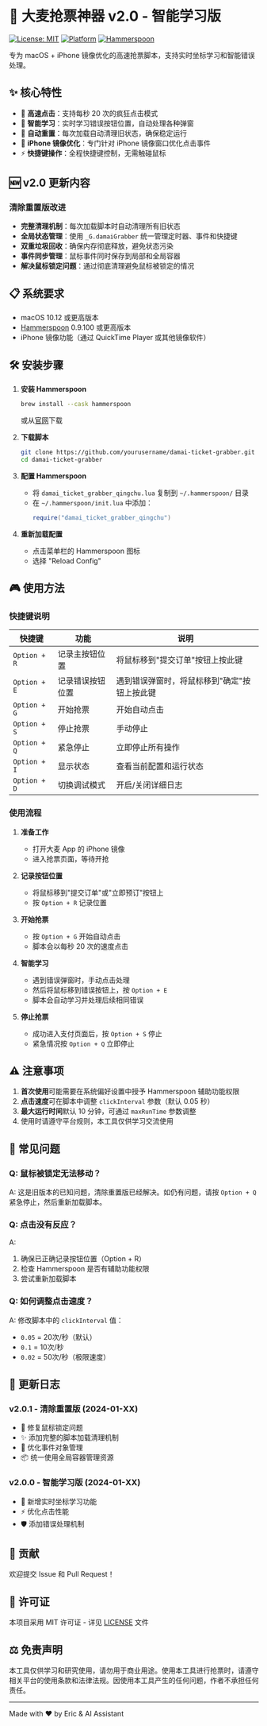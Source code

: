 # 🎫 大麦抢票神器 v2.0 - 智能学习版

[![License: MIT](https://img.shields.io/badge/License-MIT-yellow.svg)](https://opensource.org/licenses/MIT)
[![Platform](https://img.shields.io/badge/platform-macOS-blue.svg)](https://www.apple.com/macos/)
[![Hammerspoon](https://img.shields.io/badge/Hammerspoon-0.9.100+-green.svg)](http://www.hammerspoon.org/)

专为 macOS + iPhone 镜像优化的高速抢票脚本，支持实时坐标学习和智能错误处理。

## ✨ 核心特性

- 🚀 **高速点击**：支持每秒 20 次的疯狂点击模式
- 🧠 **智能学习**：实时学习错误按钮位置，自动处理各种弹窗
- 🔄 **自动重置**：每次加载自动清理旧状态，确保稳定运行
- 📱 **iPhone 镜像优化**：专门针对 iPhone 镜像窗口优化点击事件
- ⚡ **快捷键操作**：全程快捷键控制，无需触碰鼠标

## 🆕 v2.0 更新内容

### 清除重置版改进
- **完整清理机制**：每次加载脚本时自动清理所有旧状态
- **全局状态管理**：使用 `_G.damaiGrabber` 统一管理定时器、事件和快捷键
- **双重垃圾回收**：确保内存彻底释放，避免状态污染
- **事件同步管理**：鼠标事件同时保存到局部和全局容器
- **解决鼠标锁定问题**：通过彻底清理避免鼠标被锁定的情况

## 📋 系统要求

- macOS 10.12 或更高版本
- [Hammerspoon](http://www.hammerspoon.org/) 0.9.100 或更高版本
- iPhone 镜像功能（通过 QuickTime Player 或其他镜像软件）

## 🛠️ 安装步骤

1. **安装 Hammerspoon**
   ```bash
   brew install --cask hammerspoon
   ```
   或从[官网](http://www.hammerspoon.org/)下载

2. **下载脚本**
   ```bash
   git clone https://github.com/yourusername/damai-ticket-grabber.git
   cd damai-ticket-grabber
   ```

3. **配置 Hammerspoon**
   - 将 `damai_ticket_grabber_qingchu.lua` 复制到 `~/.hammerspoon/` 目录
   - 在 `~/.hammerspoon/init.lua` 中添加：
     ```lua
     require("damai_ticket_grabber_qingchu")
     ```

4. **重新加载配置**
   - 点击菜单栏的 Hammerspoon 图标
   - 选择 "Reload Config"

## 🎮 使用方法

### 快捷键说明

| 快捷键 | 功能 | 说明 |
|--------|------|------|
| `Option + R` | 记录主按钮位置 | 将鼠标移到"提交订单"按钮上按此键 |
| `Option + E` | 记录错误按钮位置 | 遇到错误弹窗时，将鼠标移到"确定"按钮上按此键 |
| `Option + G` | 开始抢票 | 开始自动点击 |
| `Option + S` | 停止抢票 | 手动停止 |
| `Option + Q` | 紧急停止 | 立即停止所有操作 |
| `Option + I` | 显示状态 | 查看当前配置和运行状态 |
| `Option + D` | 切换调试模式 | 开启/关闭详细日志 |

### 使用流程

1. **准备工作**
   - 打开大麦 App 的 iPhone 镜像
   - 进入抢票页面，等待开抢

2. **记录按钮位置**
   - 将鼠标移到"提交订单"或"立即预订"按钮上
   - 按 `Option + R` 记录位置

3. **开始抢票**
   - 按 `Option + G` 开始自动点击
   - 脚本会以每秒 20 次的速度点击

4. **智能学习**
   - 遇到错误弹窗时，手动点击处理
   - 然后将鼠标移到错误按钮上，按 `Option + E`
   - 脚本会自动学习并处理后续相同错误

5. **停止抢票**
   - 成功进入支付页面后，按 `Option + S` 停止
   - 紧急情况按 `Option + Q` 立即停止

## ⚠️ 注意事项

1. **首次使用**可能需要在系统偏好设置中授予 Hammerspoon 辅助功能权限
2. **点击速度**可在脚本中调整 `clickInterval` 参数（默认 0.05 秒）
3. **最大运行时间**默认 10 分钟，可通过 `maxRunTime` 参数调整
4. 使用时请遵守平台规则，本工具仅供学习交流使用

## 🐛 常见问题

### Q: 鼠标被锁定无法移动？
A: 这是旧版本的已知问题，清除重置版已经解决。如仍有问题，请按 `Option + Q` 紧急停止，然后重新加载脚本。

### Q: 点击没有反应？
A: 
1. 确保已正确记录按钮位置（Option + R）
2. 检查 Hammerspoon 是否有辅助功能权限
3. 尝试重新加载脚本

### Q: 如何调整点击速度？
A: 修改脚本中的 `clickInterval` 值：
- `0.05` = 20次/秒（默认）
- `0.1` = 10次/秒
- `0.02` = 50次/秒（极限速度）

## 📝 更新日志

### v2.0.1 - 清除重置版 (2024-01-XX)
- 🔧 修复鼠标锁定问题
- ✨ 添加完整的脚本加载清理机制
- 🚀 优化事件对象管理
- 📦 统一使用全局容器管理资源

### v2.0.0 - 智能学习版 (2024-01-XX)
- 🧠 新增实时坐标学习功能
- ⚡ 优化点击性能
- 🛡️ 添加错误处理机制

## 🤝 贡献

欢迎提交 Issue 和 Pull Request！

## 📄 许可证

本项目采用 MIT 许可证 - 详见 [LICENSE](LICENSE) 文件

## ⚖️ 免责声明

本工具仅供学习和研究使用，请勿用于商业用途。使用本工具进行抢票时，请遵守相关平台的使用条款和法律法规。因使用本工具产生的任何问题，作者不承担任何责任。

---

Made with ❤️ by Eric & AI Assistant